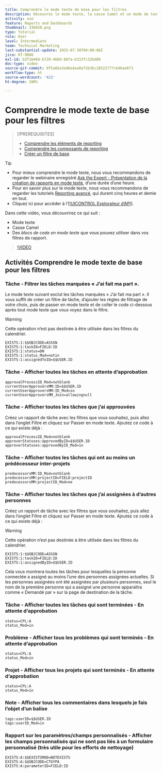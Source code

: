 ```yaml
---
title: Comprendre le mode texte de base pour les filtres
description: Découvrez le mode texte, la casse Camel et un mode de texte de base que vous pouvez utiliser dans vos filtres de rapport dans Workfront.
activity: use
feature: Reports and Dashboards
thumbnail: 336820.png
type: Tutorial
role: User
level: Intermediate
team: Technical Marketing
last-substantial-update: 2025-07-30T00:00:00Z
jira: KT-9086
exl-id: b3f16468-b720-468d-887a-b313fc32bd89
doc-type: video
source-git-commit: 9f5a6ba3ad6e4aa0af2b3bc18522777c646ae6f3
workflow-type: ht
source-wordcount: '423'
ht-degree: 100%

---
```


# Comprendre le mode texte de base pour les filtres

>[!PREREQUISITES]
>
>* [Comprendre les éléments de reporting](https://experienceleague.adobe.com/docs/workfront-learn/tutorials-workfront/reporting/basic-reporting/reporting-elements.html?lang=fr)
>* [Comprendre les composants de reporting](https://experienceleague.adobe.com/docs/workfront-learn/tutorials-workfront/reporting/basic-reporting/reporting-components.html?lang=fr)
>* [Créer un filtre de base](https://experienceleague.adobe.com/docs/workfront-learn/tutorials-workfront/reporting/intermediate-reporting/basic-text-mode-for-filters.html?lang=fr)


>[!TIP]
>
>* Pour mieux comprendre le mode texte, nous vous recommandons de regarder le webinaire enregistré [Ask the Expert - Présentation de la création de rapports en mode texte](https://experienceleague.adobe.com/fr/docs/events/classics/reporting-and-dashboards/introduction-to-text-mode-reporting), d’une durée d’une heure.
>* Pour en savoir plus sur le mode texte, nous vous recommandons de regarder les tutoriels [Reporting avancé](https://experienceleague.adobe.com/docs/workfront-learn/tutorials-workfront/reporting/advanced-reporting/welcome-to-advanced-reporting.html?lang=fr), qui durent cinq heures et demie en tout.
>* Cliquez ici pour accéder à l’[[!UICONTROL Explorateur d’API]](https://developer.adobe.com/workfront/api-explorer/).


Dans cette vidéo, vous découvrirez ce qui suit :

* Mode texte
* Casse Camel
* Des _blocs de code en mode texte_ que vous pouvez utiliser dans vos filtres de rapport.

>[!VIDEO](https://video.tv.adobe.com/v/3412685/?quality=12&learn=on&captions=fre_fr)

## Activités Comprendre le mode texte de base pour les filtres


### Tâche - Filtrer les tâches marquées « J’ai fait ma part ».

Le mode texte suivant exclut les tâches marquées « J’ai fait ma part ». Il vous suffit de créer un filtre de tâche, d’ajouter les règles de filtrage de votre choix, puis de passer en mode texte et de coller le code ci-dessous après tout mode texte que vous voyez dans le filtre.


>[!WARNING]
>
> Cette opération n’est pas destinée à être utilisée dans les filtres du calendrier.

```
EXISTS:1:$$OBJCODE=ASSGN  
EXISTS:1:taskID=FIELD:ID  
EXISTS:1:status=DN  
EXISTS:1:status_Mod=notin  
EXISTS:1:assignedToID=$$USER.ID 
```

### Tâche - Afficher toutes les tâches en attente d’approbation

```
approvalProcessID_Mod=notblank
currentUserApproversMM:ID=$$USER.ID
currentUserApproversMM:ID_Mod=in
currentUserApproversMM_Join=allowingnull
```

### Tâche - Afficher toutes les tâches que j’ai approuvées

Créez un rapport de tâche avec les filtres que vous souhaitez, puis allez dans l’onglet Filtre et cliquez sur Passer en mode texte. Ajoutez ce code à ce qui existe déjà :

```
approvalProcessID_Mod=notblank
approverStatuses:approvedByID=$$USER.ID
approverStatuses:approvedByID_Mod=in
```

### Tâche - Afficher toutes les tâches qui ont au moins un prédécesseur inter-projets

```
predecessorsMM:ID_Mod=notblank
predecessorsMM:projectID=FIELD:projectID
predecessorsMM:projectID_Mod=ne
```

### Tâche - Afficher toutes les tâches que j’ai assignées à d’autres personnes

Créez un rapport de tâche avec les filtres que vous souhaitez, puis allez dans l’onglet Filtre et cliquez sur Passer en mode texte. Ajoutez ce code à ce qui existe déjà :

>[!WARNING]
> 
> Cette opération n’est pas destinée à être utilisée dans les filtres du calendrier.

```
EXISTS:1:$$OBJCODE=ASSGN
EXISTS:1:taskID=FIELD:ID
EXISTS:1:assignedByID=$$USER.ID
```

Cela vous montrera toutes les tâches pour lesquelles la personne connectée a assigné au moins l’une des personnes assignées actuelles. Si les personnes assignées ont été assignées par plusieurs personnes, seul le nom de la première personne qui a assigné une personne apparaîtra comme « Demandé par » sur la page de destination de la tâche.

### Tâche - Afficher toutes les tâches qui sont terminées - En attente d’approbation

```
status=CPL:A
status_Mod=in
```


### Problème - Afficher tous les problèmes qui sont terminés - En attente d’approbation

```
status=CPL:A
status_Mod=in
```


### Projet - Afficher tous les projets qui sont terminés - En attente d’approbation

```
status=CPL:A
status_Mod=in
```


### Note - Afficher tous les commentaires dans lesquels je fais l’objet d’un balise

```
tags:userID=$$USER.ID
tags:userID_Mod=in
```


### Rapport sur les paramètres/champs personnalisés - Afficher les champs personnalisés qui ne sont pas liés à un formulaire personnalisé (très utile pour les efforts de nettoyage)

```
EXISTS:A:$$EXISTSMOD=NOTEXISTS
EXISTS:A:$$OBJCODE=CTGYPA
EXISTS:A:parameterID=FIELD:ID
```
